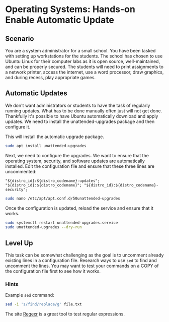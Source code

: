 <h1>
  <span class="headline">Operating Systems: Hands-on</span>
  <span class="subhead">Enable Automatic Update</span>
</h1>

## Scenario

You are a system administrator for a small school. You have been tasked with setting up workstations for the students. The school has chosen to use Ubuntu Linux for their computer labs as it is open source, well-maintained, and can be properly secured. The students will need to print assignments to a network printer, access the internet, use a word processor, draw graphics, and during recess, play appropriate games. 

## Automatic Updates

We don't want administrators or students to have the task of regularly running updates. What has to be done manually often just will not get done. Thankfully it's possible to have Ubuntu automatically download and apply updates. We need to install the unattended-upgrades package and then configure it.


This will install the automatic upgrade package.

```bash
sudo apt install unattended-upgrades
```

Next, we need to configure the upgrades. We want to ensure that the operating system, security, and software updates are automatically installed. Edit the configuration file and ensure that these three lines are uncommented:

`"${distro_id}:${distro_codename}-updates";
"${distro_id}:${distro_codename}";
"${distro_id}:${distro_codename}-security";`

```bash
sudo nano /etc/apt/apt.conf.d/50unattended-upgrades
```

Once the configuration is updated, reload the service and ensure that it works.

```bash
sudo systemctl restart unattended-upgrades.service
sudo unattended-upgrades --dry-run
```

## Level Up

This task can be somewhat challenging as the goal is to uncomment already existing lines in a configuration file. Research ways to use `sed` to find and uncomment the lines. You may want to test your commands on a COPY of the configuration file first to see how it works.

### Hints

Example `sed` command:
```bash
sed -i 's/find/replace/g' file.txt
```

The site [Regexr](https://regexr.com/) is a great tool to test regular expressions.
